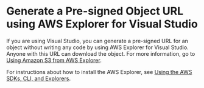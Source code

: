 # Generate a Pre\-signed Object URL using AWS Explorer for Visual Studio<a name="ShareObjectPreSignedURLVSExplorer"></a>

If you are using Visual Studio, you can generate a pre\-signed URL for an object without writing any code by using AWS Explorer for Visual Studio\. Anyone with this URL can download the object\. For more information, go to [Using Amazon S3 from AWS Explorer](http://docs.aws.amazon.com/AWSToolkitVS/latest/UserGuide/using-s3.html)\. 

For instructions about how to install the AWS Explorer, see [Using the AWS SDKs, CLI, and Explorers](UsingAWSSDK.md)\.
